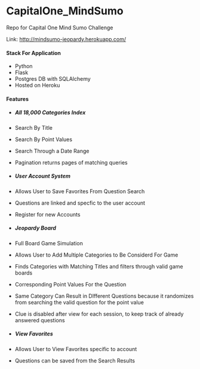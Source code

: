 # CapitalOne_MindSumo
Repo for Capital One Mind Sumo Challenge

Link: http://mindsumo-jeopardy.herokuapp.com/

#### Stack For Application
* Python
* Flask
* Postgres DB with SQLAlchemy
* Hosted on Heroku

#### Features
* ##### All 18,000 Categories Index
 * Search By Title
 * Search By Point Values
 * Search Through a Date Range
 * Pagination returns pages of matching queries

* ##### User Account System
 * Allows User to Save Favorites From Question Search
 * Questions are linked and specfic to the user account
 * Register for new Accounts
 
* ##### Jeopardy Board
 * Full Board Game Simulation
 * Allows User to Add Multiple Categories to Be Considerd For Game
 * Finds Categories with Matching Titles and filters through valid game boards
 * Corresponding Point Values For the Question
 * Same Category Can Result in DIfferent Questions because it randomizes from searching the valid question for the point value
 * Clue is disabled after view for each session, to keep track of already answered questions
 
* ##### View Favorites
 * Allows User to View Favorites specific to account
 * Questions can be saved from the Search Results
 


